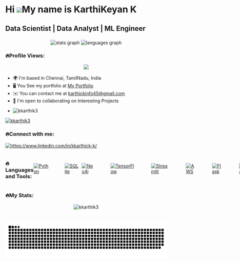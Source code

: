 ###
Hi ![](https://user-images.githubusercontent.com/18350557/176309783-0785949b-9127-417c-8b55-ab5a4333674e.gif)My name is KarthiKeyan K
=========================================================================================================================================
Data Scientist | Data Analyst | ML Engineer
-----------------------------------

###
<div align="center">
  <img src="https://github-readme-stats.vercel.app/api?username=kkarthik3&hide_title=false&hide_rank=false&show_icons=true&include_all_commits=true&count_private=true&disable_animations=false&theme=dracula&locale=en&hide_border=false" height="150" alt="stats graph"  />
  <img src="https://github-readme-stats.vercel.app/api/top-langs?username=kkarthik3&locale=en&hide_title=false&layout=compact&card_width=320&langs_count=5&theme=dracula&hide_border=false" height="150" alt="languages graph"  />
</div>

<h3 align="left">🔥Profile Views:</h3>  
<div align="center">
  <img src="https://profile-counter.glitch.me/karthikeyan_github/count.svg"/>
</div>

* 🌍  I'm based in Chennai, TamilNadu, India
* 🖥️  You See my portfolio at [My Portfolio](http://kkarthik3.github.io)
* ✉️  You can contact me at [karthickinfo45@gmail.com](mailto:karthickinfo45@gmail.com)
* 🤝  I'm open to collaborating on Interesting Projects
* <p align="left"> <img src="https://komarev.com/ghpvc/?username=kkarthik3&label=Profile%20views&color=0e75b6&style=for-the-badge" alt="kkarthik3" /> </p>

<p align="left"> <a href="https://github.com/ryo-ma/github-profile-trophy"><img src="https://github-profile-trophy.vercel.app/?username=kkarthik3" alt="kkarthik3" /></a> </p>
<h3 align="left">🔥Connect with me:</h3>
<p align="left">
<a href="https://www.linkedin.com/in/kkarthick-k/" target="blank"><img align="center" src="https://static.licdn.com/sc/h/akt4ae504epesldzj74dzred8" alt="https://www.linkedin.com/in/kkarthick-k/" height="30" width="40" /></a>
</p>
<div class="tool-icons-container" style="display: flex; align-items: center;">
  <h3 align="left">🔥Languages and Tools:</h3>
  <!-- Add more languages and tools here -->
  <a href="https://www.python.org/" target="_blank" rel="noreferrer">
    <img src="https://upload.wikimedia.org/wikipedia/commons/c/c3/Python-logo-notext.svg" alt="Python" style="width: 80px; height: 80px; margin-right: 50px;"/>
  </a>
  <a href="https://www.sqlite.org/" target="_blank" rel="noreferrer">
    <img src="https://encrypted-tbn0.gstatic.com/images?q=tbn:ANd9GcRzhLPHU19WeWUyWdRqCJjhxaa9QlUXqPKhFkjtIB_f5w&s" alt="SQLite" style="width: 90px; height: 90px; margin-right: 10px;"/>
  </a>
  <a href="https://neo4j.com/" target="_blank" rel="noreferrer">
    <img src="https://encrypted-tbn0.gstatic.com/images?q=tbn:ANd9GcTVf3_8CHFehTlr6LconfdoaQRSi1g6XwBjh3zMQtSwUg&s" alt="Neo4j" style="width: 90px; height: 90px; margin-right: 50px;"/>
  </a>
  <a href="https://www.tensorflow.org/" target="_blank" rel="noreferrer">
    <img src="https://upload.wikimedia.org/wikipedia/commons/thumb/1/11/TensorFlowLogo.svg/695px-TensorFlowLogo.svg.png" alt="TensorFlow" style="width: 90px; height: 80px; margin-right: 50px;"/>
  </a>
  <a href="https://www.streamlit.io/" target="_blank" rel="noreferrer">
    <img src="https://images.ctfassets.net/23aumh6u8s0i/2Qhstbnq6i34wLoPoAjWoq/9f66f58a22870df0d72a3cbaf77ce5b6/streamlit_hero.jpg" alt="Streamlit" style="width: 90px; height: 70px; margin-right: 50px;"/>
  </a>
  <a href="https://aws.amazon.com/" target="_blank" rel="noreferrer">
    <img src="https://logos-world.net/wp-content/uploads/2021/08/Amazon-Web-Services-AWS-Logo.png" alt="AWS" style="width: 110px; height: 65px; margin-right: 50px;"/>
  </a>
    <a href="https://flask.palletsprojects.com/en/3.0.x/api/" target="_blank" rel="noreferrer">
    <img src="https://qph.cf2.quoracdn.net/main-qimg-ad2e0a65df473c4af55ad8c9699bbfd8" alt="Flask" style="width: 110px; height: 65px; margin-right: 50px;"/>
  </a>
      <a href="https://fastapi.tiangolo.com/" target="_blank" rel="noreferrer">
    <img src="https://encrypted-tbn0.gstatic.com/images?q=tbn:ANd9GcQDs9QclC0zX2p9aG-fdkfHoG_tYO-_3uYz5A&s" alt="Fastapi" style="width: 110px; height: 65px; margin-right: 50px;"/>
    <a href="https://hub.docker.com/u/kkarthik31" target="_blank" rel="noreferrer">
    <img src="https://oneclick-cloud.com/wp-content/uploads/2023/08/Bigstock_-139961875-Docker-Emblem.-A-Blue-Whale-With-Several-Containers.-e1574090673987-1.jpg" alt="Docker" style="width: 110px; height: 65px; margin-right: 50px;"/>
  </a>
</div>


<h3 align="left">🔥My Stats:</h3>

<div align="center">
<p><img align="center" src="https://github-readme-streak-stats.herokuapp.com/?user=kkarthik3&" alt="kkarthik3" /></p>
</div>

###

<br clear="both">

<img src="https://raw.githubusercontent.com/platane/snk/output/github-contribution-grid-snake-dark.svg" alt="Snake animation" />

###
